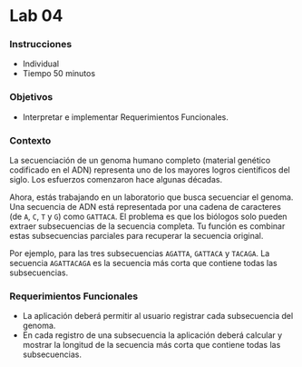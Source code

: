 # Lab 04

### Instrucciones
- Individual
- Tiempo 50 minutos

### Objetivos
- Interpretar e implementar Requerimientos Funcionales.

### Contexto

La secuenciación de un genoma humano completo (material genético codificado en el ADN) representa uno de los mayores logros científicos del siglo. Los esfuerzos comenzaron hace algunas décadas.


Ahora, estás trabajando en un laboratorio que busca secuenciar el genoma. Una secuencia de ADN está representada por una cadena de caracteres (de ```A```, ```C```, ```T``` y ```G```) como ```GATTACA```. El problema es que los biólogos solo pueden extraer subsecuencias de la secuencia completa. Tu función es combinar estas subsecuencias parciales para recuperar la secuencia original.

Por ejemplo, para las tres subsecuencias ```AGATTA```, ```GATTACA``` y ```TACAGA```. La secuencia ```AGATTACAGA``` es la secuencia más corta que contiene todas las subsecuencias.


### Requerimientos Funcionales
- La aplicación deberá permitir al usuario registrar cada subsecuencia del genoma.
- En cada registro de una subsecuencia la aplicación deberá calcular y mostrar la longitud de la secuencia más corta que contiene todas las subsecuencias.
